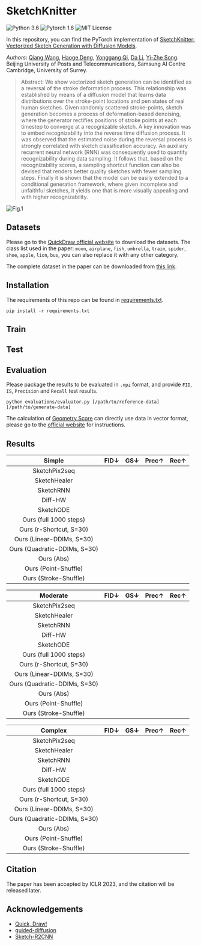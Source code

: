 # SketchKnitter
![Python 3.6](https://img.shields.io/badge/python-3.6-green) ![Pytorch 1.6](https://img.shields.io/badge/pytorch-1.6-green) ![MIT License](https://img.shields.io/badge/licence-MIT-green)

In this repository, you can find the PyTorch implementation of [SketchKnitter: Vectorized Sketch Generation with Diffusion Models](https://openreview.net/pdf?id=4eJ43EN2g6l). 

_Authors_: [Qiang Wang](https://scholar.google.com/citations?user=lXyi3t4AAAAJ&hl=en), [Haoge Deng](https://github.com/Bitterdhg), [Yonggang Qi](https://qugank.github.io/), [Da Li](https://scholar.google.co.uk/citations?user=RPvaE3oAAAAJ&hl=en), [Yi-Zhe Song](https://scholar.google.co.uk/citations?hl=en&user=irZFP_AAAAAJ&view_op=list_works&sortby=pubdate). Beijing University of Posts and Telecommunications, Samsung AI Centre Cambridge, University of Surrey.

> Abstract: We show vectorized sketch generation can be identified as a reversal of the stroke deformation process. This relationship was established by means of a diffusion model that learns data distributions over the stroke-point locations and pen states of real human sketches. Given randomly scattered stroke-points, sketch generation becomes a process of deformation-based denoising, where the generator rectifies positions of stroke points at each timestep to converge at a recognizable sketch. A key innovation was to embed recognizability into the reverse time diffusion process. It was observed that the estimated noise during the reversal process is strongly correlated with sketch classification accuracy. An auxiliary recurrent neural network (RNN) was consequently used to quantify recognizability during data sampling. It follows that, based on the recognizability scores, a sampling shortcut function can also be devised that renders better quality sketches with fewer sampling steps. Finally it is shown that the model can be easily extended to a conditional generation framework, where given incomplete and unfaithful sketches, it yields one that is more visually appealing and with higher recognizability.

![Fig.1](https://github.com/XDUWQ/SketchKnitter/blob/main/images/overview.png)

## Datasets
Please go to the [QuickDraw official website](https://github.com/googlecreativelab/quickdraw-dataset) to download the datasets. The class list used in the paper: `moon`, `airplane`, `fish`, `umbrella`, `train`, `spider`, `shoe`, `apple`, `lion`, `bus`, you can also replace it with any other category. 

The complete dataset in the paper can be downloaded from [this link](https://github.com/XDUWQ/SketchKnitter/tree/main/datasets). 

## Installation
The requirements of this repo can be found in [requirements.txt](https://github.com/XDUWQ/SketchKnitter/blob/main/requirements.txt).
```
pip install -r requirements.txt
```

## Train


## Test



## Evaluation
Please package the results to be evaluated in `.npz` format, and provide `FID`, `IS`, `Precision` and `Recall` test results.
```
python evaluations/evaluator.py [/path/to/reference-data] [/path/to/generate-data]
```

The calculation of [Geometry Score](https://github.com/KhrulkovV/geometry-score) can directly use data in vector format, please go to the [official website](https://github.com/KhrulkovV/geometry-score) for instructions.

## Results
| Simple | FID↓ | GS↓ |  Prec↑ | Rec↑ |
| :----:| :----: | :----: | :----: | :----: |
| SketchPix2seq |  |  | | |
| SketchHealer |  |  | | |
| SketchRNN |  |  | | |
| Diff-HW |  |  | | |
| SketchODE |  |  | | |
| Ours (full 1000 steps)  |  |  | | |
| Ours (r-Shortcut, S=30)  |  |  | | |
| Ours (Linear-DDIMs, S=30) |  |  | | |
| Ours (Quadratic-DDIMs, S=30)  |  |  | | |
| Ours (Abs)  |  |  | | |
| Ours (Point-Shuffle) |  |  | | |
| Ours (Stroke-Shuffle)   |  |  | | |

| Moderate | FID↓ | GS↓ |  Prec↑ | Rec↑ |
| :----:| :----: | :----: | :----: | :----: |
| SketchPix2seq |  |  | | |
| SketchHealer |  |  | | |
| SketchRNN |  |  | | |
| Diff-HW |  |  | | |
| SketchODE |  |  | | |
| Ours (full 1000 steps)  |  |  | | |
| Ours (r-Shortcut, S=30)  |  |  | | |
| Ours (Linear-DDIMs, S=30) |  |  | | |
| Ours (Quadratic-DDIMs, S=30)  |  |  | | |
| Ours (Abs)  |  |  | | |
| Ours (Point-Shuffle) |  |  | | |
| Ours (Stroke-Shuffle)   |  |  | | |

| Complex | FID↓ | GS↓ |  Prec↑ | Rec↑ |
| :----:| :----: | :----: | :----: | :----: |
| SketchPix2seq |  |  | | |
| SketchHealer |  |  | | |
| SketchRNN |  |  | | |
| Diff-HW |  |  | | |
| SketchODE |  |  | | |
| Ours (full 1000 steps)  |  |  | | |
| Ours (r-Shortcut, S=30)  |  |  | | |
| Ours (Linear-DDIMs, S=30) |  |  | | |
| Ours (Quadratic-DDIMs, S=30)  |  |  | | |
| Ours (Abs)  |  |  | | |
| Ours (Point-Shuffle) |  |  | | |
| Ours (Stroke-Shuffle)   |  |  | | |



## Citation
The paper has been accepted by ICLR 2023, and the citation will be released later. 

## Acknowledgements
* [Quick, Draw!](https://github.com/googlecreativelab/quickdraw-dataset)
* [guided-diffusion](https://github.com/openai/guided-diffusion)
* [Sketch-R2CNN](https://github.com/craigleili/Sketch-R2CNN)

